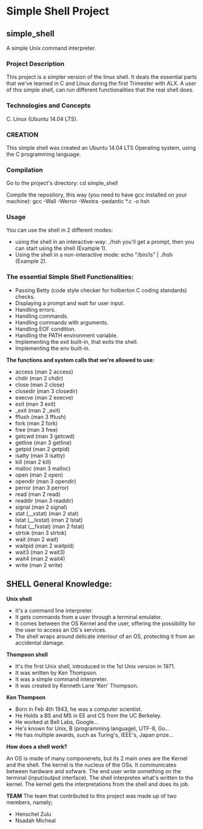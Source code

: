 # **Simple Shell Project**

## **simple_shell**

A simple Unix command interpreter.

### **Project Description**
This project is a simpler version of the linux shell. It deals the essential parts that we've learned in C and Linux during the first Trimester with ALX. A user of this simple shell, can run different functionalities that the real shell does.

### **Technologies and Concepts**
C.
Linux (Ubuntu 14.04 LTS).

### **CREATION**
This simple shell was created an Ubuntu 14.04 LTS Operating system, using the C programming language.

### **Compilation**
Go to the project's directory:
cd simple_shell

Compile the repository, this way (you need to have gcc installed on your machine):
gcc -Wall -Werror -Wextra -pedantic *.c -o hsh

### **Usage**

You can use the shell in 2 different modes:

- using the shell in an interactive-way:
./hsh you'll get a prompt, then you can start using the shell (Example 1).
- Using the shell in a non-interactive mode:
echo "/bin/ls" | ./hsh (Example 2).

### **The essential Simple Shell Functionalities:**

- Passing Betty (code style checker for holberton C coding standards) checks.
- Displaying a prompt and wait for user input.
- Handling errors.
- Handling commands.
- Handling commands with arguments.
- Handling EOF condition.
- Handling the PATH environment variable.
- Implementing the exit built-in, that exits the shell.
- Implementing the env built-in.

**The functions and system calls that we're allowed to use:**
- access (man 2 access)
- chdir (man 2 chdir)
- close (man 2 close)
- closedir (man 3 closedir)
- execve (man 2 execve)
- exit (man 3 exit)
- _exit (man 2 _exit)
- fflush (man 3 fflush)
- fork (man 2 fork)
- free (man 3 free)
- getcwd (man 3 getcwd)
- getline (man 3 getline)
- getpid (man 2 getpid)
- isatty (man 3 isatty)
- kill (man 2 kill)
- malloc (man 3 malloc)
- open (man 2 open)
- opendir (man 3 opendir)
- perror (man 3 perror)
- read (man 2 read)
- readdir (man 3 readdir)
- signal (man 2 signal)
- stat (__xstat) (man 2 stat)
- lstat (__lxstat) (man 2 lstat)
- fstat (__fxstat) (man 2 fstat)
- strtok (man 3 strtok)
- wait (man 2 wait)
- waitpid (man 2 waitpid)
- wait3 (man 2 wait3)
- wait4 (man 2 wait4)
- write (man 2 write)

## **SHELL General Knowledge:**
**Unix shell**
- It's a command line interpreter.
- It gets commands from a user through a terminal emulator.
- It comes between the OS Kernel and the user, offering the possibility for the user to access an OS's services.
- The shell wraps around delicate interiour of an OS, protecting it from an accidental damage.

**Thompson shell**
- It's the first Unix shell, introduced in the 1st Unix version in 1971.
- It was written by Ken Thompson.
- It was a simple command interpreter.
- It was created by Kenneth Lane 'Ken' Thompson.

**Ken Thompson**
- Born in Feb 4th 1943, he was a computer scientist.
- He Holds a BS and MS in EE and CS from the UC Berkeley.
- He worked at Bell Labs, Google...
- He's known for Unix, B (programming language), UTF-8, Go...
- He has multiple awards, such as Turing's, IEEE's, Japan prize...

**How does a shell work?**

An OS is made of many componenets, but its 2 main ones are the Kernel and the shell.
The kernel is the nucleus of the OSs. It communicates between hardware and sofware.
The end user write something on the terminal (input/output interface). The shell interpretes what's written to the kernel. The kernel gets the interpretations from the shell and does its job.

**TEAM**
The team that contributed to this project was made up of two members, namely;
- Henschel Zulu
- Nsadah Micheal

